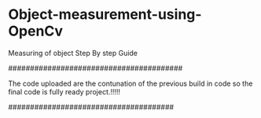 # Object-measurement-using-OpenCv
Measuring of object Step By step Guide 

########################################

The code uploaded are the contunation of the previous build in code so the final code is fully ready project.!!!!!

######################################
